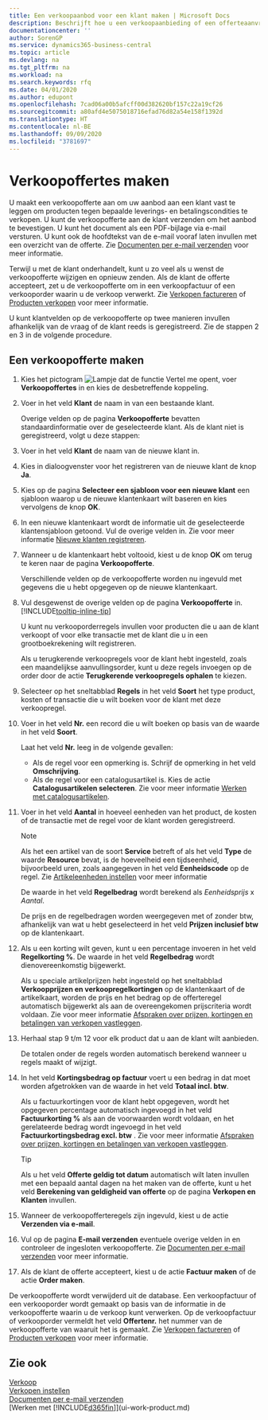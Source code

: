 ```yaml
---
title: Een verkoopaanbod voor een klant maken | Microsoft Docs
description: Beschrijft hoe u een verkoopaanbieding of een offerteaanvraagdocument maakt om uw aanbod aan een klant vast te leggen om producten onder bepaalde voorwaarden te verkopen.
documentationcenter: ''
author: SorenGP
ms.service: dynamics365-business-central
ms.topic: article
ms.devlang: na
ms.tgt_pltfrm: na
ms.workload: na
ms.search.keywords: rfq
ms.date: 04/01/2020
ms.author: edupont
ms.openlocfilehash: 7cad06a00b5afcff00d382620bf157c22a19cf26
ms.sourcegitcommit: a80afd4e5075018716efad76d82a54e158f1392d
ms.translationtype: HT
ms.contentlocale: nl-BE
ms.lasthandoff: 09/09/2020
ms.locfileid: "3781697"
---
```

# <a name="make-sales-quotes"></a>Verkoopoffertes maken
U maakt een verkoopofferte aan om uw aanbod aan een klant vast te leggen om producten tegen bepaalde leverings- en betalingscondities te verkopen. U kunt de verkoopofferte aan de klant verzenden om het aanbod te bevestigen. U kunt het document als een PDF-bijlage via e-mail versturen. U kunt ook de hoofdtekst van de e-mail vooraf laten invullen met een overzicht van de offerte. Zie [Documenten per e-mail verzenden](ui-how-send-documents-email.md) voor meer informatie.

Terwijl u met de klant onderhandelt, kunt u zo veel als u wenst de verkoopofferte wijzigen en opnieuw zenden. Als de klant de offerte accepteert, zet u de verkoopofferte om in een verkoopfactuur of een verkooporder waarin u de verkoop verwerkt. Zie [Verkopen factureren](sales-how-invoice-sales.md) of [Producten verkopen](sales-how-sell-products.md) voor meer informatie.

U kunt klantvelden op de verkoopofferte op twee manieren invullen afhankelijk van de vraag of de klant reeds is geregistreerd. Zie de stappen 2 en 3 in de volgende procedure.

## <a name="to-create-a-sales-quote"></a>Een verkoopofferte maken
1. Kies het pictogram ![Lampje dat de functie Vertel me opent](media/ui-search/search_small.png "Vertel me wat u wilt doen"), voer **Verkoopoffertes** in en kies de desbetreffende koppeling.
2. Voer in het veld **Klant** de naam in van een bestaande klant.

   Overige velden op de pagina **Verkoopofferte** bevatten standaardinformatie over de geselecteerde klant. Als de klant niet is geregistreerd, volgt u deze stappen:
3. Voer in het veld **Klant** de naam van de nieuwe klant in.
4. Kies in dialoogvenster voor het registreren van de nieuwe klant de knop **Ja**.
5. Kies op de pagina **Selecteer een sjabloon voor een nieuwe klant** een sjabloon waarop u de nieuwe klantenkaart wilt baseren en kies vervolgens de knop **OK**.
6. In een nieuwe klantenkaart wordt de informatie uit de geselecteerde klantensjabloon getoond. Vul de overige velden in. Zie voor meer informatie [Nieuwe klanten registreren](sales-how-register-new-customers.md).  
7. Wanneer u de klantenkaart hebt voltooid, kiest u de knop **OK** om terug te keren naar de pagina **Verkoopofferte**.

   Verschillende velden op de verkoopofferte worden nu ingevuld met gegevens die u hebt opgegeven op de nieuwe klantenkaart.  
8. Vul desgewenst de overige velden op de pagina **Verkoopofferte** in. [!INCLUDE[tooltip-inline-tip](includes/tooltip-inline-tip_md.md)]  

    U kunt nu verkooporderregels invullen voor producten die u aan de klant verkoopt of voor elke transactie met de klant die u in een grootboekrekening wilt registreren.   

    Als u terugkerende verkoopregels voor de klant hebt ingesteld, zoals een maandelijkse aanvullingsorder, kunt u deze regels invoegen op de order door de actie **Terugkerende verkoopregels ophalen** te kiezen.  

9. Selecteer op het sneltabblad **Regels** in het veld **Soort** het type product, kosten of transactie die u wilt boeken voor de klant met deze verkoopregel.
10. Voer in het veld **Nr.** een record die u wilt boeken op basis van de waarde in het veld **Soort**.

    Laat het veld **Nr.** leeg in de volgende gevallen:
    - Als de regel voor een opmerking is. Schrijf de opmerking in het veld **Omschrijving**.
    - Als de regel voor een catalogusartikel is. Kies de actie **Catalogusartikelen selecteren**. Zie voor meer informatie [Werken met catalogusartikelen](inventory-how-work-nonstock-items.md).

11. Voer in het veld **Aantal** in hoeveel eenheden van het product, de kosten of de transactie met de regel voor de klant worden geregistreerd.

    > [!NOTE]  
    >  Als het een artikel van de soort **Service** betreft of als het veld **Type** de waarde **Resource** bevat, is de hoeveelheid een tijdseenheid, bijvoorbeeld uren, zoals aangegeven in het veld **Eenheidscode** op de regel. Zie [Artikeleenheden instellen](inventory-how-setup-units-of-measure.md) voor meer informatie

    De waarde in het veld **Regelbedrag** wordt berekend als *Eenheidsprijs* x *Aantal*.  

    De prijs en de regelbedragen worden weergegeven met of zonder btw, afhankelijk van wat u hebt geselecteerd in het veld **Prijzen inclusief btw** op de klantenkaart.  
12. Als u een korting wilt geven, kunt u een percentage invoeren in het veld **Regelkorting %**. De waarde in het veld **Regelbedrag** wordt dienovereenkomstig bijgewerkt.  

    Als u speciale artikelprijzen hebt ingesteld op het sneltabblad **Verkoopprijzen en verkoopregelkortingen** op de klantenkaart of de artikelkaart, worden de prijs en het bedrag op de offerteregel automatisch bijgewerkt als aan de overeengekomen prijscriteria wordt voldaan. Zie voor meer informatie [Afspraken over prijzen, kortingen en betalingen van verkopen vastleggen](sales-how-record-sales-price-discount-payment-agreements.md).  
13. Herhaal stap 9 t/m 12 voor elk product dat u aan de klant wilt aanbieden.

    De totalen onder de regels worden automatisch berekend wanneer u regels maakt of wijzigt.  
14. In het veld **Kortingsbedrag op factuur** voert u een bedrag in dat moet worden afgetrokken van de waarde in het veld **Totaal incl. btw**.

    Als u factuurkortingen voor de klant hebt opgegeven, wordt het opgegeven percentage automatisch ingevoegd in het veld **Factuurkorting %** als aan de voorwaarden wordt voldaan, en het gerelateerde bedrag wordt ingevoegd in het veld **Factuurkortingsbedrag excl. btw** . Zie voor meer informatie [Afspraken over prijzen, kortingen en betalingen van verkopen vastleggen](sales-how-record-sales-price-discount-payment-agreements.md).

    > [!TIP]
    > Als u het veld **Offerte geldig tot datum** automatisch wilt laten invullen met een bepaald aantal dagen na het maken van de offerte, kunt u het veld **Berekening van geldigheid van offerte** op de pagina **Verkopen en Klanten** invullen.

15. Wanneer de verkoopofferteregels zijn ingevuld, kiest u de actie **Verzenden via e-mail**.
16. Vul op de pagina **E-mail verzenden** eventuele overige velden in en controleer de ingesloten verkoopofferte. Zie [Documenten per e-mail verzenden](ui-how-send-documents-email.md) voor meer informatie.
17. Als de klant de offerte accepteert, kiest u de actie **Factuur maken** of de actie **Order maken**.

De verkoopofferte wordt verwijderd uit de database. Een verkoopfactuur of een verkooporder wordt gemaakt op basis van de informatie in de verkoopofferte waarin u de verkoop kunt verwerken. Op de verkoopfactuur of verkooporder vermeldt het veld **Offertenr.** het nummer van de verkoopofferte van waaruit het is gemaakt. Zie [Verkopen factureren](sales-how-invoice-sales.md) of [Producten verkopen](sales-how-sell-products.md) voor meer informatie.

## <a name="see-also"></a>Zie ook
[Verkoop](sales-manage-sales.md)  
[Verkopen instellen](sales-setup-sales.md)  
[Documenten per e-mail verzenden](ui-how-send-documents-email.md)  
[Werken met [!INCLUDE[d365fin](includes/d365fin_md.md)]](ui-work-product.md)
